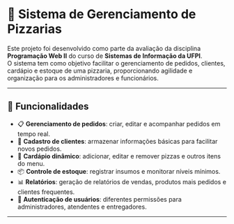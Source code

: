 # 🍕 Sistema de Gerenciamento de Pizzarias  

Este projeto foi desenvolvido como parte da avaliação da disciplina **Programação Web II** do curso de **Sistemas de Informação da UFPI**.  
O sistema tem como objetivo facilitar o gerenciamento de pedidos, clientes, cardápio e estoque de uma pizzaria, proporcionando agilidade e organização para os administradores e funcionários.  

---

## 🚀 Funcionalidades  

- 📋 **Gerenciamento de pedidos**: criar, editar e acompanhar pedidos em tempo real.  
- 👤 **Cadastro de clientes**: armazenar informações básicas para facilitar novos pedidos.  
- 🍴 **Cardápio dinâmico**: adicionar, editar e remover pizzas e outros itens do menu.  
- 📦 **Controle de estoque**: registrar insumos e monitorar níveis mínimos.  
- 📊 **Relatórios**: geração de relatórios de vendas, produtos mais pedidos e clientes frequentes.  
- 🔑 **Autenticação de usuários**: diferentes permissões para administradores, atendentes e entregadores.  

---

